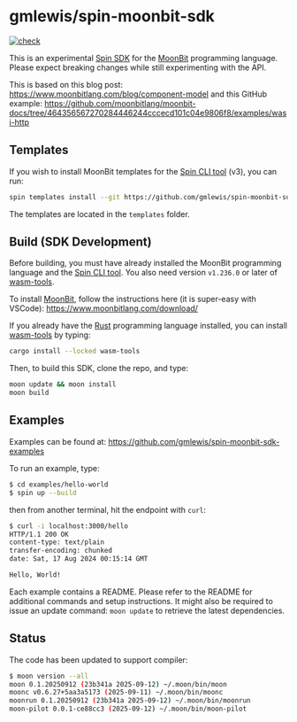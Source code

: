 # gmlewis/spin-moonbit-sdk
[![check](https://github.com/gmlewis/spin-moonbit-sdk/actions/workflows/check.yml/badge.svg)](https://github.com/gmlewis/spin-moonbit-sdk/actions/workflows/check.yml)

This is an experimental [Spin SDK] for the [MoonBit] programming language.
Please expect breaking changes while still experimenting with the API.

This is based on this blog post: https://www.moonbitlang.com/blog/component-model
and this GitHub example: https://github.com/moonbitlang/moonbit-docs/tree/464356567270284446244cccecd101c04e9806f8/examples/wasi-http

[Spin SDK]: https://www.fermyon.com/spin
[MoonBit]: https://www.moonbitlang.com/

## Templates

If you wish to install MoonBit templates for the [Spin CLI tool] (v3), you can run:

```bash
spin templates install --git https://github.com/gmlewis/spin-moonbit-sdk
```

The templates are located in the `templates` folder.

## Build (SDK Development)

Before building, you must have already installed the MoonBit programming language
and the [Spin CLI tool]. You also need version `v1.236.0` or later of [wasm-tools].

To install [MoonBit], follow the instructions here (it is super-easy with VSCode):
https://www.moonbitlang.com/download/

If you already have the [Rust] programming language installed, you can install
[wasm-tools] by typing:

```bash
cargo install --locked wasm-tools
```

Then, to build this SDK, clone the repo, and type:

```bash
moon update && moon install
moon build
```

[Spin CLI tool]: https://spinframework.dev/v3/install
[wasm-tools]: https://github.com/bytecodealliance/wasm-tools
[Rust]: https://www.rust-lang.org/tools/install

## Examples

Examples can be found at: https://github.com/gmlewis/spin-moonbit-sdk-examples

To run an example, type:

```bash
$ cd examples/hello-world
$ spin up --build
```

then from another terminal, hit the endpoint with `curl`:

```bash
$ curl -i localhost:3000/hello
HTTP/1.1 200 OK
content-type: text/plain
transfer-encoding: chunked
date: Sat, 17 Aug 2024 00:15:14 GMT

Hello, World!
```

Each example contains a README. Please refer to the README for additional commands and setup instructions.
It might also be required to issue an update command: `moon update` to retrieve the latest dependencies.

## Status

The code has been updated to support compiler:

```bash
$ moon version --all
moon 0.1.20250912 (23b341a 2025-09-12) ~/.moon/bin/moon
moonc v0.6.27+5aa3a5173 (2025-09-11) ~/.moon/bin/moonc
moonrun 0.1.20250912 (23b341a 2025-09-12) ~/.moon/bin/moonrun
moon-pilot 0.0.1-ce88cc3 (2025-09-12) ~/.moon/bin/moon-pilot
```
